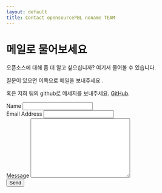```yaml
---
layout: default
title: Contact opensourcePBL noname TEAM
---
```


<div id="contact">
  <h1 class="pageTitle">메일로 물어보세요</h1>
  <div class="contactContent">
    <p class="intro">오픈소스에 대해 좀 더 알고 싶으십니까? 여기서 물어볼 수 있습니다.</p>
    <p>질문이 있으면 이쪽으로 메일을 보내주세요 <a href="mailto:jsk053@hanyang.ac.kr"></a>.</p>
    <p>혹은 저희 팀의 github로 메세지를 보내주세요. <a href="https://github.com/jangseokgyu">GitHub</a>.</p>
  </div>
  <form action="http://formspree.io/jsk053@hanyang.ac.kr" method="POST">
    <label for="name">Name</label>
    <input type="text" id="name" name="name" class="full-width"><br>
    <label for="email">Email Address</label>
    <input type="email" id="email" name="_replyto" class="full-width"><br>
    <label for="message">Message</label>
    <textarea name="message" id="message" cols="30" rows="10" class="full-width"></textarea><br>
    <input type="submit" value="Send" class="button">
  </form>
</div>
